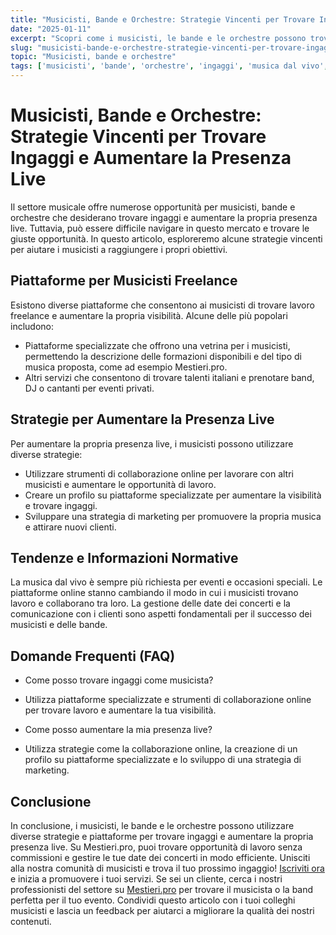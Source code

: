 ```yaml
---
title: "Musicisti, Bande e Orchestre: Strategie Vincenti per Trovare Ingaggi e Aumentare la Presenza Live"
date: "2025-01-11"
excerpt: "Scopri come i musicisti, le bande e le orchestre possono trovare ingaggi e aumentare la propria presenza live grazie a strategie vincenti e piattaforme innovative."
slug: "musicisti-bande-e-orchestre-strategie-vincenti-per-trovare-ingaggi-e-aumentare-la-presenza-live"
topic: "Musicisti, bande e orchestre"
tags: ['musicisti', 'bande', 'orchestre', 'ingaggi', 'musica dal vivo', 'eventi']
---
```

# Musicisti, Bande e Orchestre: Strategie Vincenti per Trovare Ingaggi e Aumentare la Presenza Live

Il settore musicale offre numerose opportunità per musicisti, bande e orchestre che desiderano trovare ingaggi e aumentare la propria presenza live. Tuttavia, può essere difficile navigare in questo mercato e trovare le giuste opportunità. In questo articolo, esploreremo alcune strategie vincenti per aiutare i musicisti a raggiungere i propri obiettivi.

## Piattaforme per Musicisti Freelance

Esistono diverse piattaforme che consentono ai musicisti di trovare lavoro freelance e aumentare la propria visibilità. Alcune delle più popolari includono:

* Piattaforme specializzate che offrono una vetrina per i musicisti, permettendo la descrizione delle formazioni disponibili e del tipo di musica proposta, come ad esempio Mestieri.pro.
* Altri servizi che consentono di trovare talenti italiani e prenotare band, DJ o cantanti per eventi privati.

## Strategie per Aumentare la Presenza Live

Per aumentare la propria presenza live, i musicisti possono utilizzare diverse strategie:

* Utilizzare strumenti di collaborazione online per lavorare con altri musicisti e aumentare le opportunità di lavoro.
* Creare un profilo su piattaforme specializzate per aumentare la visibilità e trovare ingaggi.
* Sviluppare una strategia di marketing per promuovere la propria musica e attirare nuovi clienti.

## Tendenze e Informazioni Normative

La musica dal vivo è sempre più richiesta per eventi e occasioni speciali. Le piattaforme online stanno cambiando il modo in cui i musicisti trovano lavoro e collaborano tra loro. La gestione delle date dei concerti e la comunicazione con i clienti sono aspetti fondamentali per il successo dei musicisti e delle bande.

## Domande Frequenti (FAQ)

* Come posso trovare ingaggi come musicista?
 + Utilizza piattaforme specializzate e strumenti di collaborazione online per trovare lavoro e aumentare la tua visibilità.
* Come posso aumentare la mia presenza live?
 + Utilizza strategie come la collaborazione online, la creazione di un profilo su piattaforme specializzate e lo sviluppo di una strategia di marketing.

## Conclusione

In conclusione, i musicisti, le bande e le orchestre possono utilizzare diverse strategie e piattaforme per trovare ingaggi e aumentare la propria presenza live. Su Mestieri.pro, puoi trovare opportunità di lavoro senza commissioni e gestire le tue date dei concerti in modo efficiente. Unisciti alla nostra comunità di musicisti e trova il tuo prossimo ingaggio! [Iscriviti ora](https://mestieri.pro/info) e inizia a promuovere i tuoi servizi. Se sei un cliente, cerca i nostri professionisti del settore su [Mestieri.pro](https://mestieri.pro) per trovare il musicista o la band perfetta per il tuo evento. Condividi questo articolo con i tuoi colleghi musicisti e lascia un feedback per aiutarci a migliorare la qualità dei nostri contenuti.